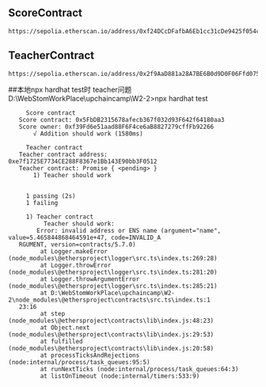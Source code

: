 ##  ScoreContract
    https://sepolia.etherscan.io/address/0xf24DCcDFafbA6Eb1cc31cDe9425f054c7f14D193#code
## TeacherContract
    https://sepolia.etherscan.io/address/0x2f9AaD881a28A7BE6B0d9D0F06Ffd0750FADfFAb#code

##本地npx hardhat test时 teacher问题
       D:\WebStomWorkPlace\upchaincamp\W2-2>npx hardhat test
       
       
         Score contract
       Score contract: 0x5FbDB2315678afecb367f032d93F642f64180aa3
       Score owner: 0xf39Fd6e51aad88F6F4ce6aB8827279cffFb92266
           √ Addition should work (1580ms)
       
         Teacher contract
       Teacher contract address: 0xe7f1725E7734CE288F8367e1Bb143E90bb3F0512
       Teacher contract: Promise { <pending> }
           1) Teacher should work
       
       
         1 passing (2s)
         1 failing
       
         1) Teacher contract
              Teacher should work:
            Error: invalid address or ENS name (argument="name", value=5.465844868464591e+47, code=INVALID_A
       RGUMENT, version=contracts/5.7.0)
             at Logger.makeError (node_modules\@ethersproject\logger\src.ts\index.ts:269:28)
             at Logger.throwError (node_modules\@ethersproject\logger\src.ts\index.ts:281:20)
             at Logger.throwArgumentError (node_modules\@ethersproject\logger\src.ts\index.ts:285:21)
             at D:\WebStomWorkPlace\upchaincamp\W2-2\node_modules\@ethersproject\contracts\src.ts\index.ts:1
       23:16
             at step (node_modules\@ethersproject\contracts\lib\index.js:48:23)
             at Object.next (node_modules\@ethersproject\contracts\lib\index.js:29:53)
             at fulfilled (node_modules\@ethersproject\contracts\lib\index.js:20:58)
             at processTicksAndRejections (node:internal/process/task_queues:95:5)
             at runNextTicks (node:internal/process/task_queues:64:3)
             at listOnTimeout (node:internal/timers:533:9)
     